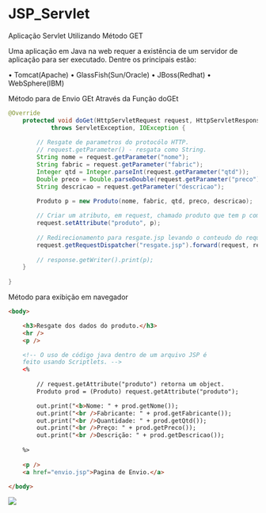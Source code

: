 JSP_Servlet
===========

Aplicação Servlet Utilizando Método GET

Uma aplicação em Java na web requer a existência de um servidor de aplicação para ser executado. Dentre os principais estão:

•	Tomcat(Apache)
•	GlassFish(Sun/Oracle)
•	JBoss(Redhat)
•	WebSphere(IBM)


Método para de Envio GEt Através da Função doGEt

```Java
@Override
	protected void doGet(HttpServletRequest request, HttpServletResponse response)
			throws ServletException, IOException {
		
		// Resgate de parametros do protocólo HTTP.
		// request.getParameter() - resgata como String.
		String nome = request.getParameter("nome");
		String fabric = request.getParameter("fabric");
		Integer qtd = Integer.parseInt(request.getParameter("qtd"));
		Double preco = Double.parseDouble(request.getParameter("preco"));
		String descricao = request.getParameter("descricao");

		Produto p = new Produto(nome, fabric, qtd, preco, descricao);
		
		// Criar um atributo, em request, chamado produto que tem p como conteudo.
		request.setAttribute("produto", p);
		
		// Redirecionamento para resgate.jsp levando o conteudo do request.
		request.getRequestDispatcher("resgate.jsp").forward(request, response);
		
		// response.getWriter().print(p);
	}
	
}

```

Método para exibição em navegador

```Html
<body>

	<h3>Resgate dos dados do produto.</h3>
	<hr />
	<p />

	<!-- O uso de código java dentro de um arquivo JSP é 
	feito usando Scriptlets. -->
	<%
		
		// request.getAttribute("produto") retorna um object.
		Produto prod = (Produto) request.getAttribute("produto");

		out.print("<b>Nome: " + prod.getNome());
		out.print("<br />Fabricante: " + prod.getFabricante());
		out.print("<br />Quantidade: " + prod.getQtd());
		out.print("<br />Preço: " + prod.getPreco());
		out.print("<br />Descrição: " + prod.getDescricao());
		
	%>
	
	<p />
	<a href="envio.jsp">Pagina de Envio.</a>

</body>

```

![](http://marcosjunior.hol.es/git/img/servlet_1.0_tela.png)
